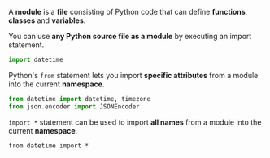A **module** is a **file** consisting of Python code that can define
**functions**, **classes** and **variables**.

You can use **any Python source file as a module** by executing an
import statement.
```python
import datetime
```
Python's `from` statement lets you import **specific attributes** from
a module into the current **namespace**.
```python
from datetime import datetime, timezone
from json.encoder import JSONEncoder
```
`import *` statement can be used to import **all names** from a module
into the current **namespace**.
```
from datetime import *
```
